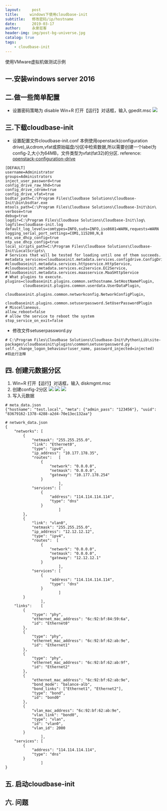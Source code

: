 ```yaml
---
layout:     post
title:     windows下使用cloudbase-init
subtitle:   修改密码/ip/hostname
date:       2019-03-17
author:     永泉狂客
header-img: img/post-bg-universe.jpg
catalog: true
tags:
    - cloudbase-init
---
```


使用VMware虚拟机做测试示例
## 一.安装windows server 2016
## 二.做一些简单配置
- 设置密码策略为 disable
Win+R 打开【运行】对话框，输入 gpedit.msc
![](https://s2.ax1x.com/2019/03/25/AtUyrt.jpg)   
## 三.下载cloudbase-init
- 设置配置文件cloudbase-init.conf
本例使用openstack(configuration drive),从cdrom,vfat或原始磁盘/分区中检索数据,所以需要创建一个label为config-2,大小为64MB，文件类型为vfat(fat32)的分区.
reference: [openstack-configuration-drive](https://cloudbase-init.readthedocs.io/en/latest/services.html#openstack-configuration-drive)
```
[DEFAULT]
username=Administrator
groups=Administrators
inject_user_password=true
config_drive_raw_hhd=true
config_drive_cdrom=true
config_drive_vfat=true
bsdtar_path=C:\Program Files\Cloudbase Solutions\Cloudbase-Init\bin\bsdtar.exe
mtools_path=C:\Program Files\Cloudbase Solutions\Cloudbase-Init\bin\
verbose=true
debug=true
logdir=C:\Program Files\Cloudbase Solutions\Cloudbase-Init\log\
logfile=cloudbase-init.log
default_log_levels=comtypes=INFO,suds=INFO,iso8601=WARN,requests=WARN
logging_serial_port_settings=COM1,115200,N,8
mtu_use_dhcp_config=true
ntp_use_dhcp_config=true
local_scripts_path=C:\Program Files\Cloudbase Solutions\Cloudbase-Init\LocalScripts\
# Services that will be tested for loading until one of them succeeds.
metadata_services=cloudbaseinit.metadata.services.configdrive.ConfigDriveService,
#cloudbaseinit.metadata.services.httpservice.HttpService,
#cloudbaseinit.metadata.services.ec2service.EC2Service,
#cloudbaseinit.metadata.services.maasservice.MaaSHttpService
# What plugins to execute.
plugins=cloudbaseinit.plugins.common.sethostname.SetHostNamePlugin,
        cloudbaseinit.plugins.common.userdata.UserDataPlugin,
        cloudbaseinit.plugins.common.networkconfig.NetworkConfigPlugin,
		    cloudbaseinit.plugins.common.setuserpassword.SetUserPasswordPlugin
# Miscellaneous.
allow_reboot=false
# allow the service to reboot the system
stop_service_on_exit=false
```
- 修改文件setuserpassword.py
```
# C:\Program Files\Cloudbase Solutions\Cloudbase-Init\Python\Lib\site-packages\cloudbaseinit\plugins\common\setuserpassword.py
self._change_logon_behaviour(user_name, password_injected=injected)   #将此行注释
```   
## 四. 创建元数据分区
1. Win+R 打开【运行】对话框，输入 diskmgmt.msc
2. 创建config-2分区
![](https://s2.ax1x.com/2019/03/25/AtURIS.jpg)
![](https://s2.ax1x.com/2019/03/25/AtU2a8.jpg)
![](https://s2.ax1x.com/2019/03/25/AtU6qP.jpg)
3. 写入元数据
```
# meta_data.json
{"hostname": "test.local", "meta": {"admin_pass": "123456"}, "uuid": "83679162-1378-4288-a2d4-70e13ec132aa"}
```
```
# network_data.json
{
    "networks": [
        {
            "netmask": "255.255.255.0",
            "link": "Ethernet0",
            "type": "ipv4",
            "ip_address": "10.177.178.35",
            "routes":   [
                {
                    "network": "0.0.0.0",
                    "netmask": "0.0.0.0",
                    "gateway": "10.177.178.254"
                }
                        ],
            "services": [
                {
                    "address": "114.114.114.114",
                    "type": "dns"
                }
                        ]
        },
        {
            "link": "vlan0",
            "netmask": "255.255.255.0",
            "ip_address": "12.12.12.12",
            "type": "ipv4",
            "routes":  [
                {
                    "network": "0.0.0.0",
                    "netmask": "0.0.0.0",
                    "gateway": "12.12.12.1"
                }
                        ],
            "services": [
                {
                    "address": "114.114.114.114",
                    "type": "dns"
                }
                        ]
        }
                ],
    "links":    [
        {
            "type": "phy",
            "ethernet_mac_address": "6c:92:bf:84:59:6a",
            "id": "Ethernet0"
        },
        {
            "type": "phy",
            "ethernet_mac_address": "6c:92:bf:62:ab:9e",
            "id": "Ethernet1"
        },
        {
            "type": "phy",
            "ethernet_mac_address": "6c:92:bf:62:ab:9f",
            "id": "Ethernet2"
        },
        {
            "ethernet_mac_address": "6c:92:bf:62:ab:9e",
            "bond_mode": "balance-alb",
            "bond_links": ["Ethernet1", "Ethernet2"],
            "type": "bond",
            "id": "bond0"
        },
        {
            "vlan_mac_address": "6c:92:bf:62:ab:9e",
            "vlan_link": "bond0",
            "type": "vlan",
            "id": "vlan0",
            "vlan_id": 2000
        }
                ],
    "services": [
        {
            "address": "114.114.114.114",
            "type": "dns"
        }
                ]
}
```   
## 五. 启动cloudbase-init   
## 六. 问题
